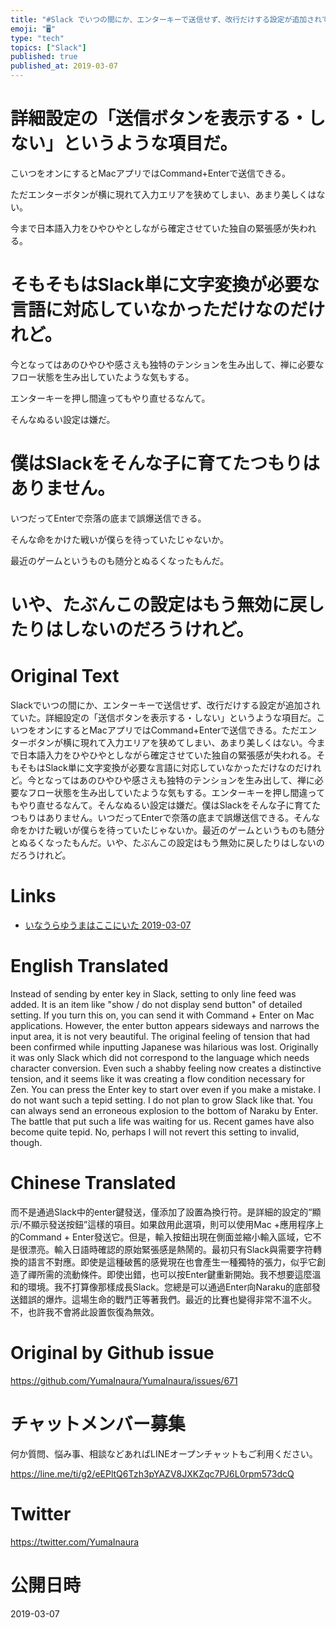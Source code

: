 ```yaml
---
title: "#Slack でいつの間にか、エンターキーで送信せず、改行だけする設定が追加されていた"
emoji: "🖥"
type: "tech"
topics: ["Slack"]
published: true
published_at: 2019-03-07
---
```


# 詳細設定の「送信ボタンを表示する・しない」というような項目だ。

こいつをオンにするとMacアプリではCommand+Enterで送信できる。

ただエンターボタンが横に現れて入力エリアを狭めてしまい、あまり美しくはない。

今まで日本語入力をひやひやとしながら確定させていた独自の緊張感が失われる。

# そもそもはSlack単に文字変換が必要な言語に対応していなかっただけなのだけれど。

今となってはあのひやひや感さえも独特のテンションを生み出して、禅に必要なフロー状態を生み出していたような気もする。

エンターキーを押し間違ってもやり直せるなんて。

そんなぬるい設定は嫌だ。

# 僕はSlackをそんな子に育てたつもりはありません。

いつだってEnterで奈落の底まで誤爆送信できる。

そんな命をかけた戦いが僕らを待っていたじゃないか。

最近のゲームというものも随分とぬるくなったもんだ。

# いや、たぶんこの設定はもう無効に戻したりはしないのだろうけれど。

# Original Text

Slackでいつの間にか、エンターキーで送信せず、改行だけする設定が追加されていた。詳細設定の「送信ボタンを表示する・しない」というような項目だ。こいつをオンにするとMacアプリではCommand+Enterで送信できる。ただエンターボタンが横に現れて入力エリアを狭めてしまい、あまり美しくはない。今まで日本語入力をひやひやとしながら確定させていた独自の緊張感が失われる。そもそもはSlack単に文字変換が必要な言語に対応していなかっただけなのだけれど。今となってはあのひやひや感さえも独特のテンションを生み出して、禅に必要なフロー状態を生み出していたような気もする。エンターキーを押し間違ってもやり直せるなんて。そんなぬるい設定は嫌だ。僕はSlackをそんな子に育てたつもりはありません。いつだってEnterで奈落の底まで誤爆送信できる。そんな命をかけた戦いが僕らを待っていたじゃないか。最近のゲームというものも随分とぬるくなったもんだ。いや、たぶんこの設定はもう無効に戻したりはしないのだろうけれど。

# Links

- [いなうらゆうまはここにいた 2019-03-07](https://github.com/YumaInaura/YumaInaura/issues/656#s1551964375)



# English Translated

Instead of sending by enter key in Slack, setting to only line feed was added. It is an item like "show / do not display send button" of detailed setting. If you turn this on, you can send it with Command + Enter on Mac applications. However, the enter button appears sideways and narrows the input area, it is not very beautiful. The original feeling of tension that had been confirmed while inputting Japanese was hilarious was lost. Originally it was only Slack which did not correspond to the language which needs character conversion. Even such a shabby feeling now creates a distinctive tension, and it seems like it was creating a flow condition necessary for Zen. You can press the Enter key to start over even if you make a mistake. I do not want such a tepid setting. I do not plan to grow Slack like that. You can always send an erroneous explosion to the bottom of Naraku by Enter. The battle that put such a life was waiting for us. Recent games have also become quite tepid. No, perhaps I will not revert this setting to invalid, though.

# Chinese Translated

而不是通過Slack中的enter鍵發送，僅添加了設置為換行符。是詳細的設定的“顯示/不顯示發送按鈕”這樣的項目。如果啟用此選項，則可以使用Mac +應用程序上的Command + Enter發送它。但是，輸入按鈕出現在側面並縮小輸入區域，它不是很漂亮。輸入日語時確認的原始緊張感是熱鬧的。最初只有Slack與需要字符轉換的語言不對應。即使是這種破舊的感覺現在也會產生一種獨特的張力，似乎它創造了禪所需的流動條件。即使出錯，也可以按Enter鍵重新開始。我不想要這麼溫和的環境。我不打算像那樣成長Slack。您總是可以通過Enter向Naraku的底部發送錯誤的爆炸。這場生命的戰鬥正等著我們。最近的比賽也變得非常不溫不火。不，也許我不會將此設置恢復為無效。

# Original by Github issue

https://github.com/YumaInaura/YumaInaura/issues/671








<!-- Update From Qiita API -->

# チャットメンバー募集


何か質問、悩み事、相談などあればLINEオープンチャットもご利用ください。

https://line.me/ti/g2/eEPltQ6Tzh3pYAZV8JXKZqc7PJ6L0rpm573dcQ





# Twitter


https://twitter.com/YumaInaura


<!-- Update From Qiita API -->



# 公開日時

2019-03-07
